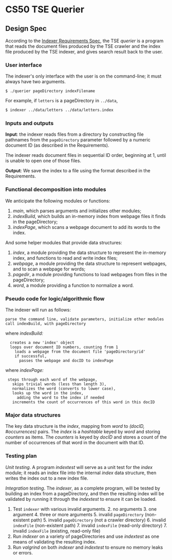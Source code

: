 # CS50 TSE Querier
## Design Spec

According to the [Indexer Requirements Spec](REQUIREMENTS.md), the TSE *querier* is a program that reads the document files produced by the TSE crawler and the index file produced by the TSE indexer, and gives search result back to the user.

### User interface

The indexer's only interface with the user is on the command-line; it must always have two arguments.

```
$ ./querier pageDirectory indexFilename
```

For example, if `letters` is a pageDirectory in `../data`,

``` bash
$ indexer ../data/letters ../data/letters.index
```

### Inputs and outputs

**Input**: the indexer reads files from a directory by constructing file pathnames from the `pageDirectory` parameter followed by a numeric document ID (as described in the Requirements).

The indexer reads document files in sequential ID order, beginning at 1, until is unable to open one of those files.

**Output**: We save the index to a file using the format described in the Requirements.

### Functional decomposition into modules

We anticipate the following modules or functions:

 1. *main*, which parses arguments and initializes other modules;
 2. *indexBuild*, which builds an in-memory index from webpage files it finds in the pageDirectory;
 2. *indexPage*, which scans a webpage document to add its words to the index.

And some helper modules that provide data structures:

 1. *index*, a module providing the data structure to represent the in-memory index, and functions to read and write index files;
 1. *webpage*, a module providing the data structure to represent webpages, and to scan a webpage for words;
 2. *pagedir*, a module providing functions to load webpages from files in the pageDirectory;
 4. *word*, a module providing a function to normalize a word.

### Pseudo code for logic/algorithmic flow

The indexer will run as follows:

    parse the command line, validate parameters, initialize other modules
    call indexBuild, with pageDirectory

where *indexBuild:*

      creates a new 'index' object
      loops over document ID numbers, counting from 1
        loads a webpage from the document file 'pageDirectory/id'
        if successful, 
          passes the webpage and docID to indexPage

where *indexPage:*

     steps through each word of the webpage,
       skips trivial words (less than length 3),
       normalizes the word (converts to lower case),
       looks up the word in the index,
         adding the word to the index if needed
       increments the count of occurrences of this word in this docID

### Major data structures

The key data structure is the *index*, mapping from *word* to *(docID, #occurrences)* pairs.
The *index* is a *hashtable* keyed by *word* and storing *counters* as items.
The *counters* is keyed by *docID* and stores a count of the number of occurrences of that word in the document with that ID. 

### Testing plan

*Unit testing*.  A program *indextest* will serve as a unit test for the *index* module; it reads an index file into the internal *index* data structure, then writes the index out to a new index file.

*Integration testing*.  The *indexer*, as a complete program, will be tested by building an index from a pageDirectory, and then the resulting index will be validated by running it through the *indextest* to ensure it can be loaded.

1. Test `indexer` with various invalid arguments.
	2. no arguments
	3. one argument
	4. three or more arguments
	5. invalid `pageDirectory` (non-existent path)
	5. invalid `pageDirectory` (not a crawler directory)
	6. invalid `indexFile` (non-existent path)
	7. invalid `indexFile` (read-only directory)
	7. invalid `indexFile` (existing, read-only file)
0. Run *indexer* on a variety of pageDirectories and use *indextest* as one means of validating the resulting index.
0. Run *valgrind* on both *indexer* and *indextest* to ensure no memory leaks or errors.